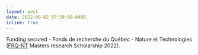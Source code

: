 ```yaml
---
layout: post
date: 2022-06-02 07:59:00-0400
inline: true
---
```


Funding secured - Fonds de recherche du Québec - Nature et Technologies ([FRQ-NT](https://frq.gouv.qc.ca/en/) Masters research Scholarship 2022).